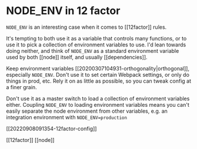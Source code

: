 # NODE_ENV in 12 factor

`NODE_ENV` is an interesting case when it comes to [[12factor]] rules.

It's tempting to both use it as a variable that controls many functions, or to use it to pick a collection of environment variables to use. I'd lean towards doing neither, and think of `NODE_ENV` as a standard environment variable used by both [[node]] itself, and usually [[dependencies]].

Keep environment variables [[20200307104931-orthogonality|orthogonal]], especially `NODE_ENV`. Don't use it to set certain Webpack settings, or only do things in prod, etc. Rely it on as little as possible, so you can tweak config at a finer grain.

Don't use it as a master switch to load a collection of environment variables either. Coupling `NODE_ENV` to loading environment variables means you can't easily separate the node environment from other variables, e.g. an integration environment with `NODE_ENV=production`

[[20220908091354-12factor-config]]

[[12factor]]
[[node]]